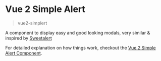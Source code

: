 # Vue 2 Simple Alert

> vue2-simplert

A component to display easy and good looking modals, very similar & inspired by [Sweetalert](http://t4t5.github.io/sweetalert/)

For detailed explanation on how things work, checkout the [Vue 2 Simple Alert Component](https://mazipan.github.io/vue2-simplert/).